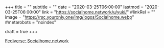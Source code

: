 +++
title = ""
subtitle = ""
date = "2020-03-25T06:00:00"
lastmod = "2020-03-25T06:00:00"
link = "https://socialhome.network/u/yuki/"
#linkRel = ""
image = "https://rsc.youronly.one/img/logos/Socialhome.webp"
#metarobots = "noindex"

draft = true
+++

<a href="https://socialhome.network/u/yuki/" rel="me noopener external nofollow" referrerpolicy="strict-origin-when-cross-origin">Fediverse: Socialhome.network</a>
